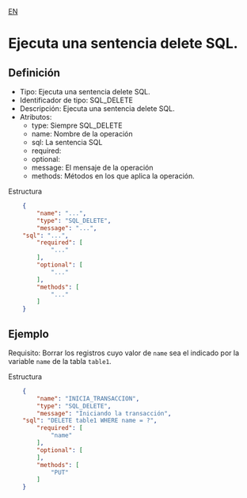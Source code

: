 [EN](SQL_DELETE.md)
# Ejecuta una sentencia delete SQL.

## Definición
* Tipo: Ejecuta una sentencia delete SQL.
* Identificador de tipo: SQL_DELETE
* Descripción: Ejecuta una sentencia delete SQL.
* Atributos:
  * type: Siempre SQL_DELETE
  * name: Nombre de la operación
  * sql: La sentencia SQL 
  * required:
  * optional:
  * message: El mensaje de la operación
  * methods: Métodos en los que aplica la operación.

Estructura
```json
	{
		"name": "...",
		"type": "SQL_DELETE",
		"message": "...",
    "sql": "...",
		"required": [
			"..."
		],
		"optional": [
			"..."
		],
		"methods": [
			"..."
		]
	}
```
## Ejemplo

Requisito: Borrar los registros cuyo valor de `name` sea el indicado por la variable `name` de la tabla `table1`.

Estructura
```json
	{
		"name": "INICIA_TRANSACCION",
		"type": "SQL_DELETE",
		"message": "Iniciando la transacción",
    "sql": "DELETE table1 WHERE name = ?",
		"required": [
			"name"
		],
		"optional": [
		],
		"methods": [
			"PUT"
		]
	}
```
